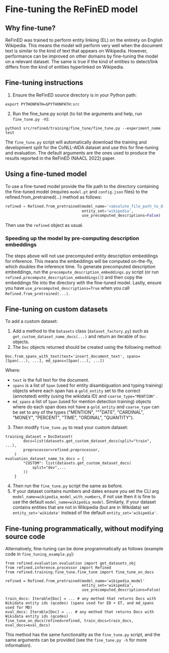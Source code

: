 # Fine-tuning the ReFinED model
## Why fine-tune?
ReFinED was trained to perform entity linking (EL) on the entirety on English Wikipedia. This means the model will perform very well when the document text is similar to the kind of text that appears on Wikipedia.
However, performance can be improved on other domains by fine-tuning the model on a relevant dataset. The same is true if the kind of entities to detect/link differs from the kind of entities hyperlinked on Wikipedia.

## Fine-tuning instructions
1. Ensure the ReFinED source directory is in your Python path:
```
export PYTHONPATH=$PYTHONPATH:src
```
2. Run the fine_tune.py script (to list the arguments and help, run `fine_tune.py -h`):
```
python3 src/refined/training/fine_tune/fine_tune.py --experiment_name test
```

The `fine_tune.py` script will automatically download the training and development split for the CoNLL-AIDA dataset and 
use this for fine-tuning and evaluation. The default arguments are the ones used to produce the results reported in the ReFinED (NAACL 2022) paper.

## Using a fine-tuned model
To use a fine-tuned model provide the file path to the directory containing the fine-tuned model (requires `model.pt` and `config.json` files) to the refined.from_pretrained(...) method as follows:
```python
refined = Refined.from_pretrained(model_name='<absolute_file_path_to_directory_containing_fine_tuned_model>',
                                  entity_set='wikipedia',
                                  use_precomputed_descriptions=False)
```
Then use the `refined` object as usual.

### Speeding up the model by pre-computing description embeddings
The steps above will not use precomputed entity description embeddings for inference. This means the embeddings will be computed on-the-fly, which doubles the inference time.
To generate precomputed description embeddings, run the `precompute_description_embeddings.py` script (or run `refined.precompute_description_embeddings()`) and then copy the embeddings file into the directory with the fine-tuned model. Lastly, ensure you have `use_precomputed_descriptions=True` when you call `Refined.from_pretrained(...)`. 


## Fine-tuning on custom datasets
To add a custom dataset:
1. Add a method to the `Datasets` class (`dataset_factory.py`) such as `get_custom_dataset_name_docs(...)` and return an iterable of `Doc` objects.
2. The `Doc` objects returned should be created using the following method:
```
Doc.from_spans_with_text(text='insert_document_text', spans=[Span(...), ...], md_spans=[Span(...), ...])
```
Where:
- `text` is the full text for the document.
- `spans` is a list of `Span` (used for entity disambiguation and typing training) objects where each span has a `gold_entity` set to the correct (annotated) entity (using the wikidata ID) and `coarse_type="MENTION"` .
- `md_spans` a list of `Span` (used for mention detection training) objects where do each span does not have a `gold_entity` and `coarse_type` can be set to any of the types ("MENTION", """DATE", "CARDINAL", "MONEY", "PERCENT", "TIME", "ORDINAL", "QUANTITY").
3. Then modify `fine_tune.py` to read your custom dataset:
```
training_dataset = DocDataset(
        docs=list(datasets.get_custom_dataset_docs(split="train", ...),
        preprocessor=refined.preprocessor,
    )
evaluation_dataset_name_to_docs = {
        "CUSTOM": list(datasets.get_custom_dataset_docs(
            split="dev",...
        ))
    }
```
4. Then run the `fine_tune.py` script the same as before.
5. If your dataset contains numbers and dates ensure you set the CLI arg `model_name=wikipedia_model_with_numbers`, if not use then it is fine to use the default `model_name=wikipedia_model`. Similarly, if your dataset contains entities that are not in Wikipedia (but are in Wikidata) set `entity_set='wikidata'` instead of the default `entity_set='wikipedia'`.

## Fine-tuning programmatically, without modifying source code
Alternatively, fine-tuning can be done programmatically as follows (example code in `fine_tuning_example.py`):
```
from refined.evaluation.evaluation import get_datasets_obj
from refined.inference.processor import Refined
from refined.training.fine_tune.fine_tune import fine_tune_on_docs

refined = Refined.from_pretrained(model_name='wikipedia_model'
                                  entity_set='wikipedia',
                                  use_precomputed_descriptions=False)
                                  
train_docs: Iterable[Doc] = ... # any method that returns Docs with Wikidata entity ids (qcodes) (spans used for ED + ET, and md_spans used for MD)
eval_docs: Iterable[Doc] = ... # any method that returns Docs with Wikidata entity ids (qcodes)
fine_tune_on_docs(refined=refined, train_docs=train_docs, eval_docs=eval_docs)

```
This method has the same functionality as the `fine_tune.py` script, and the same arguments can be provided (see the `fine_tune.py -h` for more information).
